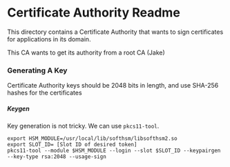# Certificate Authority Readme



This directory contains a Certificate Authority that wants to sign certificates for applications in its domain. 

This CA wants to get its authority from a root CA (Jake)





### Generating A Key

Certificate Authority keys should be 2048 bits in length, and use SHA-256 hashes for the certificates

##### Keygen

Key generation is not tricky. We can use `pkcs11-tool`.

```
export HSM_MODULE=/usr/local/lib/softhsm/libsofthsm2.so
export SLOT_ID= [Slot ID of desired token]
pkcs11-tool --module $HSM_MODULE --login --slot $SLOT_ID --keypairgen --key-type rsa:2048 --usage-sign
```



